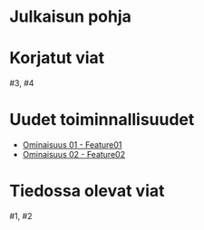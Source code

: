 # Julkaisun pohja


# Korjatut viat

#3, #4

# Uudet toiminnallisuudet

* [Ominaisuus 01 - Feature01]()
* [Ominaisuus 02 - Feature02]()

# Tiedossa olevat viat

#1, #2
